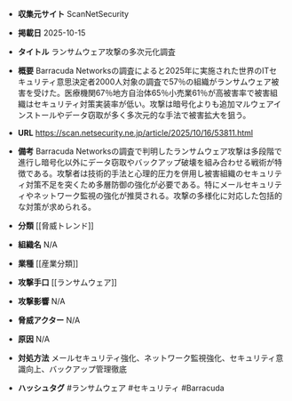 - **収集元サイト**
ScanNetSecurity

- **掲載日**
2025-10-15

- **タイトル**
ランサムウェア攻撃の多次元化調査

- **概要**
Barracuda Networksの調査によると2025年に実施された世界のITセキュリティ意思決定者2000人対象の調査で57％の組織がランサムウェア被害を受けた。医療機関67％地方自治体65％小売業61％が高被害率で被害組織はセキュリティ対策実装率が低い。攻撃は暗号化よりも追加マルウェアインストールやデータ窃取が多く多次元的な手法で被害拡大を狙う。

- **URL**
https://scan.netsecurity.ne.jp/article/2025/10/16/53811.html

- **備考**
Barracuda Networksの調査で判明したランサムウェア攻撃は多段階で進行し暗号化以外にデータ窃取やバックアップ破壊を組み合わせる戦術が特徴である。攻撃者は技術的手法と心理的圧力を併用し被害組織のセキュリティ対策不足を突くため多層防御の強化が必要である。特にメールセキュリティやネットワーク監視の強化が推奨される。攻撃の多様化に対応した包括的な対策が求められる。

- **分類**
[[脅威トレンド]]

- **組織名**
N/A

- **業種**
[[産業分類]]

- **攻撃手口**
[[ランサムウェア]]

- **攻撃影響**
N/A

- **脅威アクター**
N/A

- **原因**
N/A

- **対処方法**
メールセキュリティ強化、ネットワーク監視強化、セキュリティ意識向上、バックアップ管理徹底

- **ハッシュタグ**
#ランサムウェア #セキュリティ #Barracuda
